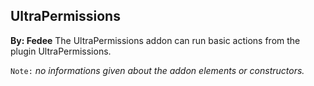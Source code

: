 ## UltraPermissions
**By: Fedee**
The UltraPermissions addon can run basic actions from the plugin UltraPermissions.
<br>

`Note:` *no informations given about the addon elements or constructors.*

